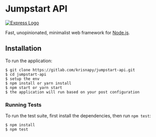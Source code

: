 # Jumpstart API

[![Express Logo](https://i.cloudup.com/zfY6lL7eFa-3000x3000.png)](http://expressjs.com/)

  Fast, unopinionated, minimalist web framework for [Node.js](http://nodejs.org).

## Installation

  To run the application:

```console
$ git clone https://gitlab.com/krisnapy/jumpstart-api.git
$ cd jumpstart-api
$ setup the env
$ npm install or yarn install
$ npm start or yarn start
$ the application will run based on your post configuration
```

### Running Tests

To run the test suite, first install the dependencies, then run `npm test`:

```console
$ npm install
$ npm test
```
